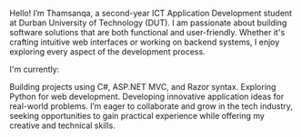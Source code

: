 Hello! I’m Thamsanqa, a second-year ICT Application Development student at Durban University of Technology (DUT). I am passionate about building software solutions that are both functional and user-friendly. Whether it's crafting intuitive web interfaces or working on backend systems, I enjoy exploring every aspect of the development process.

I'm currently:

Building projects using C#, ASP.NET MVC, and Razor syntax.
Exploring Python for web development.
Developing innovative application ideas for real-world problems.
I’m eager to collaborate and grow in the tech industry, seeking opportunities to gain practical experience while offering my creative and technical skills.
